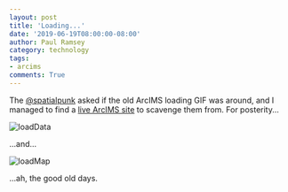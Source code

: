 ```yaml
---
layout: post
title: 'Loading...'
date: '2019-06-19T08:00:00-08:00'
author: Paul Ramsey
category: technology
tags:
- arcims
comments: True
---
```


The [@spatialpunk](https://twitter.com/Spatial_Punk/status/1141450752272953345) asked if the old ArcIMS loading GIF was around, and I managed to find a [live ArcIMS site](http://www.geographynetwork.ca/website/obm/viewer.htm) to scavenge them from. For posterity...

<img src="{{ site.images }}/2019/loadData.gif" alt="loadData" />

...and...

<img src="{{ site.images }}/2019/loadMap.gif" alt="loadMap" />

...ah, the good old days.

